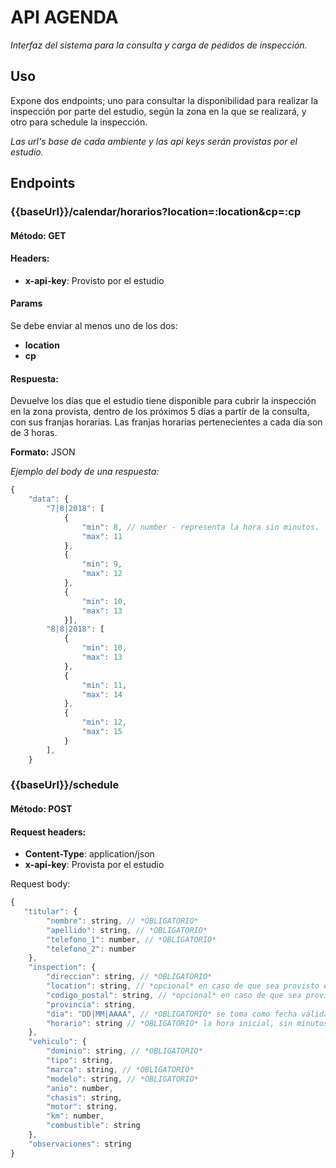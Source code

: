 # API AGENDA

*Interfaz del sistema para la consulta y carga de pedidos de inspección.*

## Uso

Expone dos endpoints; uno para consultar la disponibilidad para realizar la inspección por parte del estudio, según la zona en la que se realizará, y otro para schedule la inspección.

*Las url's base de cada ambiente y las api keys serán provistas por el estudio.*

## Endpoints

### {{baseUrl}}/calendar/horarios?location=:location&cp=:cp

#### Método: GET

#### Headers:
  - **x-api-key**: Provisto por el estudio

#### Params
Se debe enviar al menos uno de los dos:
  - **location**
  - **cp**

#### Respuesta:
Devuelve los días que el estudio tiene disponible para cubrir la inspección en la zona provista, dentro de los próximos 5 días a partir de la consulta, con sus franjas horarias. Las franjas horarias pertenecientes a cada día son de 3 horas.

**Formato:** JSON

*Ejemplo del body de una respuesta:*

```js
{
    "data": {
        "7|8|2018": [
            {
                "min": 8, // number - representa la hora sin minutos.
                "max": 11
            },
            {
                "min": 9,
                "max": 12
            },
            {
                "min": 10,
                "max": 13
            }],
        "8|8|2018": [
            {
                "min": 10,
                "max": 13
            },
            {
                "min": 11,
                "max": 14
            },
            {
                "min": 12,
                "max": 15
            }
        ],
	}
```

### {{baseUrl}}/schedule

#### Método: POST

#### Request headers:
  - **Content-Type**: application/json
  - **x-api-key**: Provista por el estudio

Request body:

```js
{
   "titular": {
    	"nombre": string, // *OBLIGATORIO*
    	"apellido": string, // *OBLIGATORIO*
    	"telefono_1": number, // *OBLIGATORIO*
    	"telefono_2": number
    },
    "inspection": {
    	"direccion": string, // *OBLIGATORIO*
    	"location": string, // *opcional* en caso de que sea provisto el código postal
		"codigo_postal": string, // *opcional* en caso de que sea provista la location
    	"provincia": string,
    	"dia": "DD|MM|AAAA", // *OBLIGATORIO* se toma como fecha válida una fecha desde la actual hasta 5 días posterior
    	"horario": string // *OBLIGATORIO* la hora inicial, sin minutos
    },
    "vehiculo": {
    	"dominio": string, // *OBLIGATORIO*
        "tipo": string,
        "marca": string, // *OBLIGATORIO*
    	"modelo": string, // *OBLIGATORIO*
        "anio": number,
    	"chasis": string,
    	"motor": string,
    	"km": number,
    	"combustible": string
    },
    "observaciones": string
}
```
